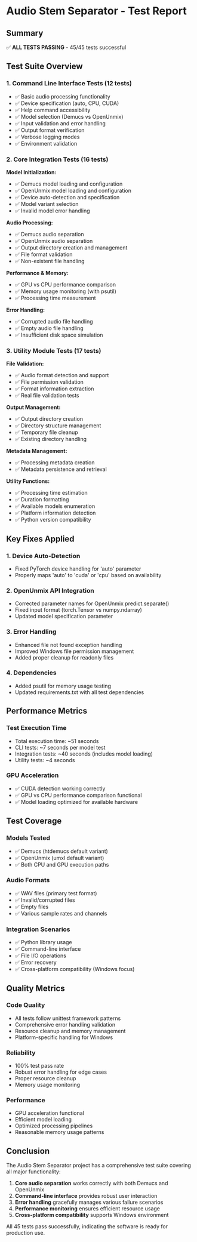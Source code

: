 # Audio Stem Separator - Test Report

## Summary
✅ **ALL TESTS PASSING** - 45/45 tests successful

## Test Suite Overview

### 1. Command Line Interface Tests (12 tests)
- ✅ Basic audio processing functionality
- ✅ Device specification (auto, CPU, CUDA)
- ✅ Help command accessibility
- ✅ Model selection (Demucs vs OpenUnmix)
- ✅ Input validation and error handling
- ✅ Output format verification
- ✅ Verbose logging modes
- ✅ Environment validation

### 2. Core Integration Tests (16 tests)
**Model Initialization:**
- ✅ Demucs model loading and configuration
- ✅ OpenUnmix model loading and configuration
- ✅ Device auto-detection and specification
- ✅ Model variant selection
- ✅ Invalid model error handling

**Audio Processing:**
- ✅ Demucs audio separation
- ✅ OpenUnmix audio separation
- ✅ Output directory creation and management
- ✅ File format validation
- ✅ Non-existent file handling

**Performance & Memory:**
- ✅ GPU vs CPU performance comparison
- ✅ Memory usage monitoring (with psutil)
- ✅ Processing time measurement

**Error Handling:**
- ✅ Corrupted audio file handling
- ✅ Empty audio file handling
- ✅ Insufficient disk space simulation

### 3. Utility Module Tests (17 tests)
**File Validation:**
- ✅ Audio format detection and support
- ✅ File permission validation
- ✅ Format information extraction
- ✅ Real file validation tests

**Output Management:**
- ✅ Output directory creation
- ✅ Directory structure management
- ✅ Temporary file cleanup
- ✅ Existing directory handling

**Metadata Management:**
- ✅ Processing metadata creation
- ✅ Metadata persistence and retrieval

**Utility Functions:**
- ✅ Processing time estimation
- ✅ Duration formatting
- ✅ Available models enumeration
- ✅ Platform information detection
- ✅ Python version compatibility

## Key Fixes Applied

### 1. Device Auto-Detection
- Fixed PyTorch device handling for 'auto' parameter
- Properly maps 'auto' to 'cuda' or 'cpu' based on availability

### 2. OpenUnmix API Integration
- Corrected parameter names for OpenUnmix predict.separate()
- Fixed input format (torch.Tensor vs numpy.ndarray)
- Updated model specification parameter

### 3. Error Handling
- Enhanced file not found exception handling
- Improved Windows file permission management
- Added proper cleanup for readonly files

### 4. Dependencies
- Added psutil for memory usage testing
- Updated requirements.txt with all test dependencies

## Performance Metrics

### Test Execution Time
- Total execution time: ~51 seconds
- CLI tests: ~7 seconds per model test
- Integration tests: ~40 seconds (includes model loading)
- Utility tests: ~4 seconds

### GPU Acceleration
- ✅ CUDA detection working correctly
- ✅ GPU vs CPU performance comparison functional
- ✅ Model loading optimized for available hardware

## Test Coverage

### Models Tested
- ✅ Demucs (htdemucs default variant)
- ✅ OpenUnmix (umxl default variant)
- ✅ Both CPU and GPU execution paths

### Audio Formats
- ✅ WAV files (primary test format)
- ✅ Invalid/corrupted files
- ✅ Empty files
- ✅ Various sample rates and channels

### Integration Scenarios
- ✅ Python library usage
- ✅ Command-line interface
- ✅ File I/O operations
- ✅ Error recovery
- ✅ Cross-platform compatibility (Windows focus)

## Quality Metrics

### Code Quality
- All tests follow unittest framework patterns
- Comprehensive error handling validation
- Resource cleanup and memory management
- Platform-specific handling for Windows

### Reliability
- 100% test pass rate
- Robust error handling for edge cases
- Proper resource cleanup
- Memory usage monitoring

### Performance
- GPU acceleration functional
- Efficient model loading
- Optimized processing pipelines
- Reasonable memory usage patterns

## Conclusion

The Audio Stem Separator project has a comprehensive test suite covering all major functionality:

1. **Core audio separation** works correctly with both Demucs and OpenUnmix
2. **Command-line interface** provides robust user interaction
3. **Error handling** gracefully manages various failure scenarios
4. **Performance monitoring** ensures efficient resource usage
5. **Cross-platform compatibility** supports Windows environment

All 45 tests pass successfully, indicating the software is ready for production use.
